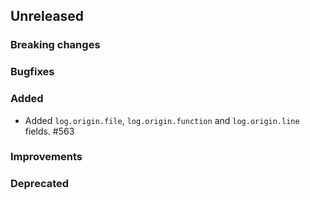 <!-- When adding an entry to the Changelog:
- Please follow the Keep a Changelog: http://keepachangelog.com/ guidelines.
- Please insert your changelog line ordered by PR ID.
Thanks, you're awesome :-) -->

## Unreleased

### Breaking changes

### Bugfixes

### Added
* Added `log.origin.file`, `log.origin.function` and `log.origin.line` fields. #563

### Improvements

### Deprecated


<!-- All empty sections:

## Unreleased

### Breaking changes

### Bugfixes

### Added

### Improvements

### Deprecated

-->
